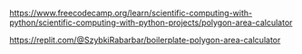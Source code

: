 https://www.freecodecamp.org/learn/scientific-computing-with-python/scientific-computing-with-python-projects/polygon-area-calculator

https://replit.com/@SzybkiRabarbar/boilerplate-polygon-area-calculator
